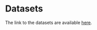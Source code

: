 # Datasets

The link to the datasets are available [here](https://www.kaggle.com/datasets/nitishabharathi/email-spam-dataset/).
